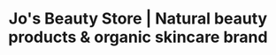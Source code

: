 ---
title: "Jo's Beauty Store | Natural beauty products & organic skincare brand"
url: /karachi/jos-beauty-store-natural-beauty-products-und-organic-skincare-brand/
shop: Kosmetik
---